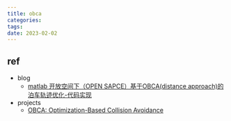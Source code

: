 ```yaml
---
title: obca
categories: 
tags: 
date: 2023-02-02
---
```


## ref

- blog
    - [matlab 开放空间下（OPEN SAPCE）基于OBCA(distance approach)的泊车轨迹优化-代码实现](https://zhuanlan.zhihu.com/p/599002491)
- projects
    - [OBCA: Optimization-Based Collision Avoidance](https://github.com/XiaojingGeorgeZhang/OBCA)
    